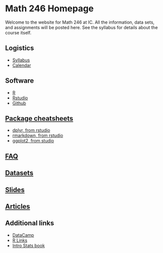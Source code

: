 # Math 246 Homepage

Welcome to the website for Math 246 at IC. All the information, data sets, and assignments will be posted here. See the syllabus for details about the course itself.

## Logistics
* [Syllabus](./logistics/syllabus.md)
* [Calendar](./logistics/calendar.md)

## Software
* [R](https://cran.r-project.org/)
* [Rstudio](https://www.rstudio.com/)
* [Github](https://github.com/)

<!--[notes](./github)-->

<!--* R Packages (my notes):
  * [dplyr](./notes/dplyr.html)
  * [ggplot2](./notes/ggplot.html)
  * [RMarkdown](./notes/rmarkdown.html)-->

## [Package cheatsheets](https://www.rstudio.com/resources/cheatsheets/)
  * [dplyr, from rstudio](https://github.com/rstudio/cheatsheets/raw/master/data-transformation.pdf)
  * [rmarkdown, from rstudio](https://github.com/rstudio/cheatsheets/raw/master/rmarkdown-2.0.pdf)
  * [ggplot2, from studio](https://github.com/rstudio/cheatsheets/raw/master/package-development.pdf)
  

## [FAQ](./faq.md)

## [Datasets](./data/)

## [Slides](./slides/)

## [Articles](./articles/)

## Additional links
* [DataCamp](https://www.datacamp.com/)
* [R Links](https://mthomas7.github.io/links/)
* [Intro Stats book](https://www.openintro.org/stat/textbook.php?stat_book=os)
